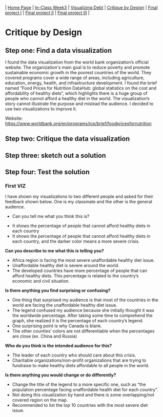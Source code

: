 | [Home Page](https://yicenma.github.io/tswd-portfolio) | [In-Class Week3](Week3-in-class.md) | [Visualizing Debt](visualizing-government-debt) | [Critique by Design](critique-by-design) | [Final project I](final-project-part-one) | [Final project II](final-project-part-two) | [Final project III](final-project-part-three) |

#  Critique by Design

## Step one: Find a data visualization

I found the data visualization from the world bank organization’s official website. The organization's main goal is to reduce poverty and promote sustainable economic growth in the poorest countries of the world. They covered programs cover a wide range of areas, including agriculture, education, energy, health, and infrastructure development. I found the brief named ”Food Prices for Nutrition DataHub: global statistics on the cost and affordability of healthy diets“, which highlights there is a huge group of people who cannot afford a healthy diet in the world. The visualization’s story cannot illustrate the purpose and mislead the audience. I decided to use two visualizations to improve it.

Website: 
https://www.worldbank.org/en/programs/icp/brief/foodpricesfornutrition

## Step two: Critique the data visualization

## Step three: sketch out a solution


## Step four: Test the solution

### First VIZ

I have shown my visualizations to two different people and asked for their feedback shown below. One is my classmate and the other is the general audience.

- Can you tell me what you think this is?
* It shows the percentage of people that cannot afford healthy diets in each country
* It shows the percentage of people that cannot afford healthy diets in each country, and the darker color means a more severe crisis.

**Can you describe to me what this is telling you?**

* Africa region is facing the most severe unaffordable healthy diet issue.
* Unaffordable healthy diet is severe around the world.
* The developed countries have more percentage of people that can afford healthy diets.  This percentage is related to the country’s economic and civil situation.

**Is there anything you find surprising or confusing?**

* One thing that surprised my audience is that most of the countries in the world are facing the unaffordable healthy diet issue.
* The legend confused my audience because she initially thought it was the worldwide percentage. After taking some time to comprehend the graph, she realized it is the percentage of each country’s legend.
* One surprising point is why Canada is blank.
* The other counties’ colors are not differentiable when the percentages are close (ex. China and Russia)

**Who do you think is the intended audience for this?**

* The leader of each country who should care about this crisis.
* Charitable organizations/non-profit organizations that are trying to fundraise to make healthy diets affordable to all people in the world. 

**Is there anything you would change or do differently?**
* Change the title of the legend to a more specific one, such as “the population percentage facing unaffordable health diet for each country”.
* Not doing this visualization by hand and there is some overlapping/not covered region on the map.
* Recommended to list the top 10 countries with the most severe diet issue.

